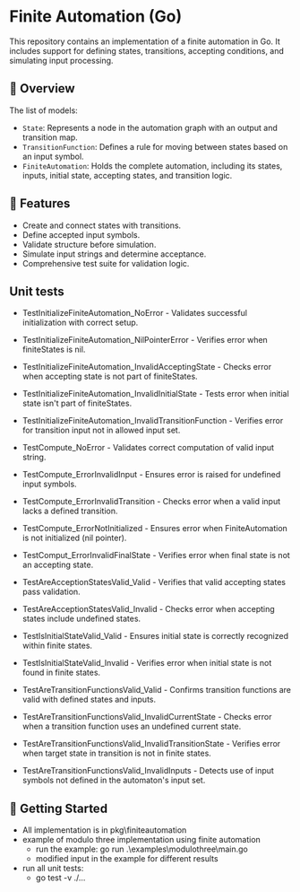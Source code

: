 # Finite Automation (Go)

This repository contains an implementation of a finite automation in Go. It includes support for defining states, transitions, accepting conditions, and simulating input processing.

## 🧠 Overview

The list of models:

- `State`: Represents a node in the automation graph with an output and transition map.
- `TransitionFunction`: Defines a rule for moving between states based on an input symbol.
- `FiniteAutomation`: Holds the complete automation, including its states, inputs, initial state, accepting states, and transition logic.

## 🔧 Features

- Create and connect states with transitions.
- Define accepted input symbols.
- Validate structure before simulation.
- Simulate input strings and determine acceptance.
- Comprehensive test suite for validation logic.

## Unit tests

- TestInitializeFiniteAutomation_NoError - Validates successful initialization with correct setup.
- TestInitializeFiniteAutomation_NilPointerError - Verifies error when finiteStates is nil.
- TestInitializeFiniteAutomation_InvalidAcceptingState - Checks error when accepting state is not part of finiteStates.
- TestInitializeFiniteAutomation_InvalidInitialState - Tests error when initial state isn't part of finiteStates.
- TestInitializeFiniteAutomation_InvalidTransitionFunction - Verifies error for transition input not in allowed input set.
- TestCompute_NoError - Validates correct computation of valid input string.
- TestCompute_ErrorInvalidInput - Ensures error is raised for undefined input symbols.
- TestCompute_ErrorInvalidTransition - Checks error when a valid input lacks a defined transition.
- TestCompute_ErrorNotInitialized - Ensures error when FiniteAutomation is not initialized (nil pointer).
- TestComput_ErrorInvalidFinalState - Verifies error when final state is not an accepting state.

- TestAreAcceptionStatesValid_Valid - Verifies that valid accepting states pass validation.
- TestAreAcceptionStatesValid_Invalid - Checks error when accepting states include undefined states.
- TestIsInitialStateValid_Valid - Ensures initial state is correctly recognized within finite states.
- TestIsInitialStateValid_Invalid - Verifies error when initial state is not found in finite states.
- TestAreTransitionFunctionsValid_Valid - Confirms transition functions are valid with defined states and inputs.
- TestAreTransitionFunctionsValid_InvalidCurrentState - Checks error when a transition function uses an undefined current state.
- TestAreTransitionFunctionsValid_InvalidTransitionState - Verifies error when target state in transition is not in finite states.
- TestAreTransitionFunctionsValid_InvalidInputs - Detects use of input symbols not defined in the automaton's input set.

## 🚀 Getting Started

- All implementation is in pkg\finiteautomation
- example of modulo three implementation using finite automation
  - run the example: go run .\examples\modulothree\main.go
  - modified input in the example for different results
- run all unit tests:
  - go test -v ./...
